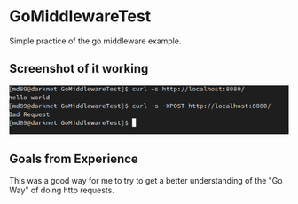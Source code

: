 # GoMiddlewareTest
Simple practice of the go middleware example.

## Screenshot of it working
![Screenshot](Screenshot%20from%202023-08-27%2018-41-24.png)

## Goals from Experience
This was a good way for me to try to get a better understanding of the "Go Way" of doing http requests.
